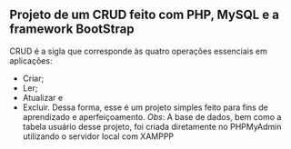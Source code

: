 ## **Projeto de um CRUD feito com PHP, MySQL e a framework BootStrap**
CRUD é a sigla que corresponde às quatro operações essenciais em aplicações: 
* Criar;
* Ler;
* Atualizar e
* Excluir.
Dessa forma, esse é um projeto simples feito para fins de aprendizado e aperfeiçoamento.
_Obs_: A base de dados, bem como a tabela usuário desse projeto, foi criada diretamente no PHPMyAdmin utilizando o servidor local com XAMPPP
